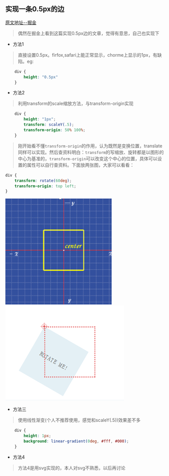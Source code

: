 ## 实现一条0.5px的边

[原文地址--掘金](https://juejin.im/post/5ab65f40f265da2384408a95)

> 偶然在掘金上看到这篇实现0.5px边的文章，觉得有意思，自己也实现下

- 方法1
> 直接设置0.5px。firfox,safari上能正常显示，chorme上显示的1px，有缺陷。eg:
```css
    div {
        height: "0.5px"
    }
```

- 方法2
> 利用transform的scale缩放方法，与transform-origin实现

```css
    div {
        height: "1px";
        transform: scaleY(.5);
        transform-origin: 50% 100%;
    }
```
> 刚开始看不懂`transform-origin`的作用，认为既然是变换位置，translate同样可以实现。然后查资料明白：`transform`的写缩放、旋转都是以图形的中心为基准的，`transform-origin`可以改变这个中心的位置，具体可以设置的属性可以自行查资料。下面放两张图，大家可以看看：

```css
div {
    transform: rotate(60deg);
    transform-origin: top left;
}

```

<img src="../images/592816-016b867b50345ff5.png" alt="1" />
<img src="../images/transform.png" alt="2" />

- 方法三
> 使用线性渐变(个人不推荐使用，感觉和scaleY(.5))效果差不多

```css
    div {
        height: 1px;
        background: linear-gradient(0deg, #fff, #000);
    }
```
- 方法4
> 方法4是用svg实现的，本人对svg不熟悉，以后再讨论
